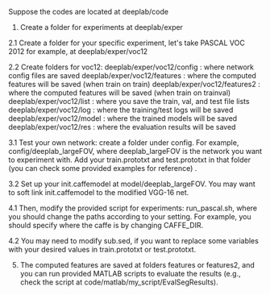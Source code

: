 Suppose the codes are located at deeplab/code

1. Create a folder for experiments at deeplab/exper

2.1 Create a folder for your specific experiment, let's take PASCAL VOC 2012 for example, at deeplab/exper/voc12

2.2 Create folders for voc12:
deeplab/exper/voc12/config      : where network config files are saved
deeplab/exper/voc12/features  : where the computed features will be saved (when train on train)
deeplab/exper/voc12/features2 : where the computed features will be saved (when train on trainval)
deeplab/exper/voc12/list : where you save the train, val, and test file lists
deeplab/exper/voc12/log : where the training/test logs will be saved
deeplab/exper/voc12/model : where the trained models will be saved
deeplab/exper/voc12/res : where the evaluation results will be saved

3.1 Test your own network: create a folder under config. For example, config/deeplab_largeFOV, where deeplab_largeFOV is the network you want to experiment with. Add your train.prototxt and test.prototxt in that folder (you can check some provided examples for reference) .

3.2 Set up your init.caffemodel at model/deeplab_largeFOV. You may want to soft link init.caffemodel to the modified VGG-16 net.

4.1 Then, modify the provided script for experiments: run_pascal.sh, where you should change the paths according to your setting. For example, you should specify where the caffe is by changing CAFFE_DIR.

4.2 You may need to modify sub.sed, if you want to replace some variables with your desired values in train.prototxt or test.prototxt.

5. The computed features are saved at folders features or features2, and you can run provided MATLAB scripts to evaluate the results (e.g., check the script at code/matlab/my_script/EvalSegResults).